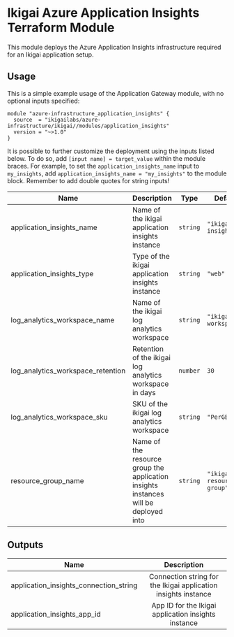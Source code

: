 # Ikigai Azure Application Insights Terraform Module

This module deploys the Azure Application Insights infrastructure required for an Ikigai application setup.

## Usage

This is a simple example usage of the Application Gateway module, with no optional inputs specified:

```hcl
module "azure-infrastructure_application_insights" {
  source  = "ikigailabs/azure-infrastructure/ikigai//modules/application_insights"
  version = "~>1.0"
}
```

It is possible to further customize the deployment using the inputs listed below. To do so, add `[input name] = target_value` within the module braces.
For example, to set the `application_insights_name` input to `my_insights`, add `application_insights_name = "my_insights"` to the module block. Remember to add double quotes for string inputs! 

| Name | Description | Type | Default | Required |
|------|-------------|------|---------|:--------:|
| application_insights_name | Name of the ikigai application insights instance | `string` | `"ikigai-insight"` | no |
| application_insights_type | Type of the ikigai application insights instance | `string` | `"web"` | no |
| log_analytics_workspace_name | Name of the ikigai log analytics workspace | `string` | `"ikigai-workspace"` | no |
| log_analytics_workspace_retention | Retention of the ikigai log analytics workspace in days | `number` | `30` | no |
| log_analytics_workspace_sku | SKU of the ikigai log analytics workspace | `string` | `"PerGB2018"` | no |
| resource_group_name | Name of the resource group the application insights instances will be deployed into | `string` | `"ikigai-resource-group"` | no |

## Outputs

| Name | Description |
|------|:-------------:|
| application_insights_connection_string | Connection string for the Ikigai application insights instance |
| application_insights_app_id | App ID for the Ikigai application insights instance |

